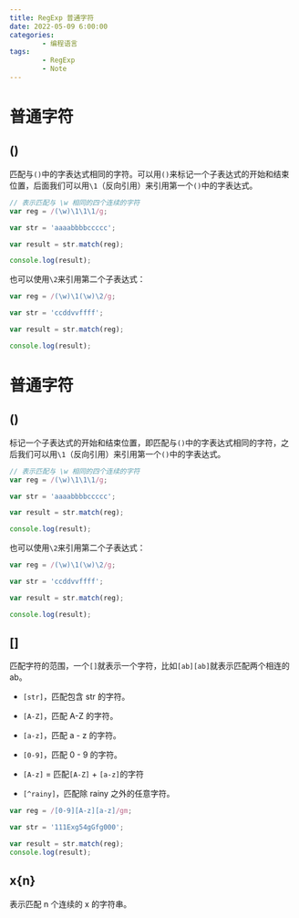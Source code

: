 ```yaml
---
title: RegExp 普通字符
date: 2022-05-09 6:00:00
categories:
        - 编程语言
tags:
        - RegExp
        - Note
---
```


# 普通字符

## ()

匹配与`()`中的字表达式相同的字符。可以用`()`来标记一个子表达式的开始和结束位置，后面我们可以用`\1`（反向引用）来引用第一个`()`中的字表达式。

```js
// 表示匹配与 \w 相同的四个连续的字符
var reg = /(\w)\1\1\1/g;

var str = 'aaaabbbbccccc';

var result = str.match(reg);

console.log(result);
```

也可以使用`\2`来引用第二个子表达式：

```js
var reg = /(\w)\1(\w)\2/g;

var str = 'ccddvvffff';

var result = str.match(reg);

console.log(result);
```

# 普通字符

## ()

标记一个子表达式的开始和结束位置，即匹配与`()`中的字表达式相同的字符，之后我们可以用`\1`（反向引用）来引用第一个`()`中的字表达式。

```js
// 表示匹配与 \w 相同的四个连续的字符
var reg = /(\w)\1\1\1/g;

var str = 'aaaabbbbccccc';

var result = str.match(reg);

console.log(result);
```

也可以使用`\2`来引用第二个子表达式：

```js
var reg = /(\w)\1(\w)\2/g;

var str = 'ccddvvffff';

var result = str.match(reg);

console.log(result);
```

## []

匹配字符的范围，一个`[]`就表示一个字符，比如`[ab][ab]`就表示匹配两个相连的 ab。

- `[str]`，匹配包含 str 的字符。
- `[A-Z]`，匹配 A-Z 的字符。

- `[a-z]`，匹配 a - z 的字符。

- `[0-9]`，匹配 0 - 9 的字符。
- `[A-z]` = 匹配`[A-Z]` + `[a-z]`的字符

- `[^rainy]`，匹配除 rainy 之外的任意字符。

```js
var reg = /[0-9][A-z][a-z]/gm;

var str = '111Exg54gGfg000';

var result = str.match(reg);
console.log(result);
```

## x{n}

表示匹配 n 个连续的 x 的字符串。
